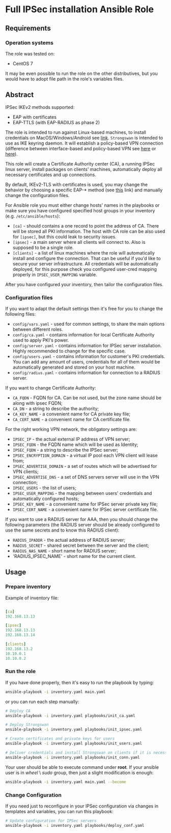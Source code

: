 # Full IPSec installation Ansible Role

## Requirements

### Operation systems
The role was tested on:
- CentOS 7

It may be even possible to run the role on the other distributives, but you would have to adopt file path in the role's variables files.


## Abstract

IPSec IKEv2 methods supported:
- EAP with certificates
- EAP-TTLS (with EAP-RADIUS as phase 2)

The role is intended to run against Linux-based machines, to install credentials on MacOS/Windows/Android see [link](https://www.strongswan.org/docs/dfn_berlin_2011.pdf). `Strongswan` is intended to use as IKE keyring daemon. It will establish a policy-based VPN connection (difference between interface-based and policy-based VPN see [here](http://www.internet-computer-security.com/VPN-Guide/Policy-based-vs-Route-based-VPN.html) or [here](https://www.juniper.net/documentation/en_US/release-independent/nce/topics/concept/policy-based-route-based-vpn-comparing.html)).

This role will create a Certificate Authority center (CA), a running IPSec linux server, install packages on clients' machines, automatically deploy all necessary certificates and up connections.

By default, IKEv2-TLS with certificates is used, you may change the behavior by choosing a specific EAP-* method (see [this](https://wiki.strongswan.org/projects/strongswan/wiki/IKEv2Examples) link) and manually change the configuration files.

For Ansible role you must either change hosts' names in the playbooks or make sure you have configured specified host groups in your inventory (e.g. `/etc/ansible/hosts`):

- `[ca]` - should contains a one record to point the address of CA. There will be stored all PKI information. The host with CA role can be also used for `[ipsec]`, but this could leak to security issues.
- `[ipsec]` - a main server where all clients will connect to. Also is supposed to be a single role.
- `[clients]` - a list of linux machines where the role will automatically install and configure the connection. That can be useful if you'd like to secure your server infrastructure. All credentials will be automatically deployed, for this purpose check you configured user-cred mapping properly in `IPSEC_USER_MAPPING` variable.

After you have configured your inventory, then tailor the configuration files.

### Configuration files
If you want to adapt the default settings then it's free for you to change the following files:

- `config/vars.yaml` - used for common settings, to share the main options between different roles.
- `config/ca.yaml` - contains information for local Certificate Authority used to apply PKI's power.
- `config/server.yaml` - contains information for IPSec server installation. Highly recommended to change for the specific case.
- `config/users.yaml` -  contains information for customer's PKI credentials. You can add any amount of users, credentials for all of them would be automatically generated and stored on your host machine.
- `config/radius.yaml` - contains information for connection to a RADIUS server.

If you want to change Certificate Authority:
- `CA_FQDN` - FQDN for CA. Can be not used, but the zone name should be along with ipsec FQDN;
- `CA_DN` - a string to describe the authority;
- `CA_KEY_NAME` - a convenient name for CA private key file;
- `CA_CERT_NAME` - a convenient name for CA certificate file.

For the right working VPN network, the obligatory settings are:
- `IPSEC_IP` - the actual external IP address of VPN server;
- `IPSEC_FQDN` - the FQDN name which will be used as Identity;
- `IPSEC_FQDN` - a string to describe the IPSec server;
- `IPSEC_ENCRYPTION_DOMAIN` - a virtual IP pool each VPN client will lease from;
- `IPSEC_ADVERTISE_DOMAIN` - a set of routes which will be advertised for VPN clients;
- `IPSEC_ADVERTISE_DNS` - a set of DNS servers server will use in the VPN connection;
- `IPSEC_USERS` - the list of users;
- `IPSEC_USER_MAPPING` - the mapping between users' credentials and automatically configured hosts;
- `IPSEC_KEY_NAME` - a convenient name for IPSec server private key file;
- `IPSEC_CERT_NAME` - a convenient name for IPSec server certificate file.



If you want to use a RADIUS server for AAA, then you should change the following parameters (the RADIUS server should be already configured to use the same secrets and to know this RADIUS client):
- `RADIUS_IPADDR` - the actual address of  RADIUS server;
- `RADIUS_SECRET` - shared secret between the server and the client;
- `RADIUS_NAS_NAME` - short name for RADIUS server;
- 'RADIUS_IPSEC_NAME' - short name for the current client.



## Usage

### Prepare inventory

Example of inventory file:

```yaml

[ca]
192.168.13.13

[ipsec]
192.168.13.13
192.168.13.14

[clients]
192.168.13.2
10.10.0.1
10.10.0.2
```

### Run the role

If you have done properly, then it's easy to run the playbook by typing:
```bash
ansible-playbook -i inventory.yaml main.yaml
```

or you can run each step manually:

```bash
# Deploy CA
ansible-playbook -i inventory.yaml playbooks/init_ca.yaml

# Deploy Strongswan
ansible-playbook -i inventory.yaml playbooks/init_ipsec.yaml

# Create certificates and private keys for users
ansible-playbook -i inventory.yaml playbooks/init_users.yaml

# Deliver credentials and install Strongswan on clients if it is necessary
ansible-playbook -i inventory.yaml playbooks/init_conn.yaml
```

Your user should be able to execute command under **root**. If your ansible user is in *wheel* \ *sudo* group, then just a slight modification is enough:

```bash
ansible-playbook -i inventory.yaml main.yaml --become
```

### Change Configuration

If you need just to reconfigure in your IPSec configuration via changes in templates and variables, you can run this playbook:

```bash
# Update configuration for IPSec servers
ansible-playbook -i inventory.yaml playbooks/deploy_conf.yaml
```
